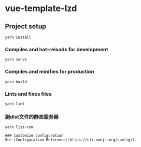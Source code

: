 <!--
 * @Author: lzd
 * @Date: 2020-09-07 14:15:07
 * @LastEditors: lzd
 * @LastEditTime: 2020-09-07 14:40:44
 * @Description: content description
-->
# vue-template-lzd

## Project setup
```
yarn install
```

### Compiles and hot-reloads for development
```
yarn serve
```

### Compiles and minifies for production
```
yarn build
```

### Lints and fixes files
```
yarn lint
```

### 跑dist文件的静态服务器
```
yarn list-run

### Customize configuration
See [Configuration Reference](https://cli.vuejs.org/config/).

